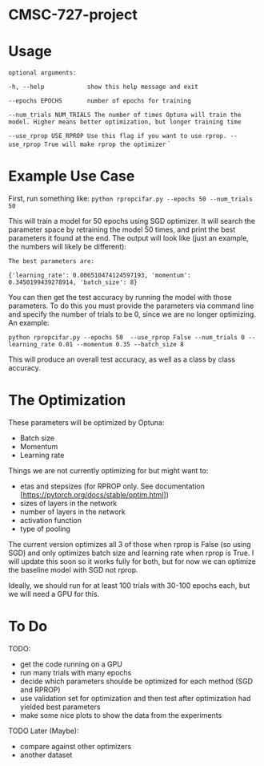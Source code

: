 # CMSC-727-project


# Usage
`optional arguments:`

  `-h, --help            show this help message and exit`
  
  `--epochs EPOCHS       number of epochs for training`
 
  `--num_trials NUM_TRIALS
                        The number of times Optuna will train the model.
                        Higher means better optimization, but longer training
                        time`
 
  `--use_rprop USE_RPROP
                        Use this flag if you want to use rprop. --use_rprop True will make rprop the optimizer`
`

# Example Use Case
First, run something like:
`python rpropcifar.py --epochs 50 --num_trials 50`

This will train a model for 50 epochs using SGD optimizer. It will search the parameter space by retraining the model 50 times, and print the best parameters it found at the end.
The output will look like (just an example, the numbers will likely be different):

`The best parameters are:`

`{'learning_rate': 0.006510474124597193, 'momentum': 0.3450199439278914, 'batch_size': 8}`

You can then get the test accuracy by running the model with those parameters. To do this you must provide the parameters via command line and specify the number of trials to be 0, since we are no longer optimizing. An example:

`python rpropcifar.py --epochs 50  --use_rprop False --num_trials 0 --learning_rate 0.01 --momentum 0.35 --batch_size 8`

This will produce an overall test accuracy, as well as a class by class accuracy.

# The Optimization
These parameters will be optimized by Optuna:

- Batch size
- Momentum
- Learning rate

Things we are not currently optimizing for but might want to:
- etas and stepsizes (for RPROP only. See documentation [https://pytorch.org/docs/stable/optim.html])
- sizes of layers in the network
- number of layers in the network
- activation function 
- type of pooling

The current version optimizes all 3 of those when rprop is False (so using SGD) and only optimizes batch size and learning rate when rprop is True.
I will update this soon so it works fully for both, but for now we can optimize the baseline model with SGD not rprop.

Ideally, we should run for at least 100 trials with 30-100 epochs each, but we will need a GPU for this.

# To Do
TODO:
- get the code running on a GPU
- run many trials with many epochs
- decide which parameters shoulde be optimized for each method (SGD and RPROP)
- use validation set for optimization and then test after optimization had yielded best parameters
- make some nice plots to show the data from the experiments

TODO Later (Maybe):
- compare against other optimizers
- another dataset
